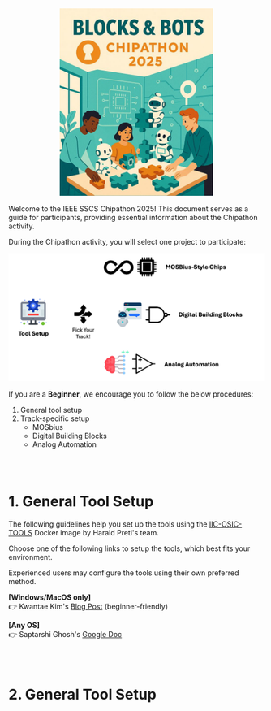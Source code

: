 <div align="center">
  <img src="./images/Chipathon_Master-22-10-48.png" width="60%">
</div>

Welcome to the IEEE SSCS Chipathon 2025! This document serves as a guide for participants, providing essential information about the Chipathon activity.

During the Chipathon activity, you will select one project to participate:

![image](images/image-tracks.png)

If you are a **Beginner**, we encourage you to follow the below procedures:

1. General tool setup
2. Track-specific setup
    - MOSbius
    - Digital Building Blocks
    - Analog Automation

<br><br>

# 1. General Tool Setup

The following guidelines help you set up the tools using the [IIC-OSIC-TOOLS](https://github.com/iic-jku/iic-osic-tools) Docker image by Harald Pretl's team. 

Choose one of the following links to setup the tools, which best fits your environment.

Experienced users may configure the tools using their own preferred method.

**[Windows/MacOS only]** <br>
👉 Kwantae Kim's [Blog Post](https://kwantaekim.github.io/2024/05/25/OSE-Docker/) (beginner-friendly)

**[Any OS]** <br>
👉 Saptarshi Ghosh's [Google Doc](https://docs.google.com/document/d/13r-pB7vhYnCb-n46CAAlqXrKSj99bQtmEeyoayEV3Ak/edit?tab=t.0)

<br><br>

# 2. General Tool Setup



